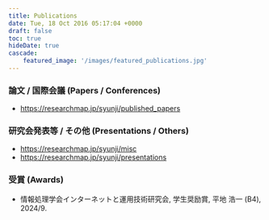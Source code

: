 ```yaml
---
title: Publications
date: Tue, 18 Oct 2016 05:17:04 +0000
draft: false
toc: true
hideDate: true
cascade:
    featured_image: '/images/featured_publications.jpg'
---
```


### 論文 / 国際会議 (Papers / Conferences)

- https://researchmap.jp/syunji/published_papers

### 研究会発表等 / その他 (Presentations / Others)

- https://researchmap.jp/syunji/misc
- https://researchmap.jp/syunji/presentations

### 受賞 (Awards)

- 情報処理学会インターネットと運用技術研究会, 学生奨励賞, 平地 浩一 (B4), 2024/9.

